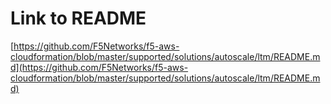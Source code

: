 # Link to README

[https://github.com/F5Networks/f5-aws-cloudformation/blob/master/supported/solutions/autoscale/ltm/README.md](https://github.com/F5Networks/f5-aws-cloudformation/blob/master/supported/solutions/autoscale/ltm/README.md)